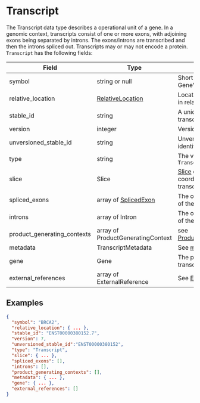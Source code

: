 # Transcript

The Transcript data type describes a operational unit of a gene. In a genomic context, transcripts consist of one or more exons, with adjoining exons being separated by introns. The exons/introns are transcribed and then the introns spliced out. Transcripts may or may not encode a protein. `Transcript` has the following fields:

| Field                       | Type                                                | Description                         |
|-----------------------------|-----------------------------------------------------|-------------------------------------|
| symbol                      | string or null                                      | Short name related to the Gene's symbol
| relative_location           | [RelativeLocation](./relative_location.md)          | Location of the transcript in relation to the gene
| stable_id                   | string                                              | A unique identifier for the transcript
| version                     | integer                                             | Version of the transcript
| unversioned_stable_id       | string                                              | Unversioned unique identifier for the transcript
| type                        | string                                              | The value is always `Transcript`
| slice                       | Slice                                               | [Slice](./slice.md) describing the coordinates of the transcript
| spliced_exons               | array of [SplicedExon](./spliced_exon.md)           | The ordered list of [exons](./exon.md) of the transcript
| introns                     | array of Intron                                     | The ordered list of [introns](./intron.md) of the transcript
| product_generating_contexts | array of ProductGeneratingContext                   | see [ProductGeneratingContext](./product_generating_context.md)
| metadata                    | TranscriptMetadata                                  | See [metadata](./metadata.md)
| gene                        | Gene                                                | The parent [gene](./gene.md) of the transcript, see Gene
| external_references         | array of ExternalReference                          | See [ExternalReference](./external_reference.md)


## Examples
```json
{
  "symbol": "BRCA2",
  "relative_location": { ... },
  "stable_id": "ENST00000380152.7",
  "version": 7,
  "unversioned_stable_id":"ENST00000380152",
  "type": "Transcript",
  "slice": { ... },
  "spliced_exons": [],
  "introns": [],
  "product_generating_contexts": [],
  "metadata": { ... },
  "gene": { ... },
  "external_references": []
}
```
